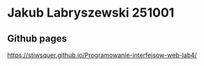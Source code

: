 # Jakub Labryszewski 251001

## Github pages
https://stiwsquer.github.io/Programowanie-interfejsow-web-lab4/

